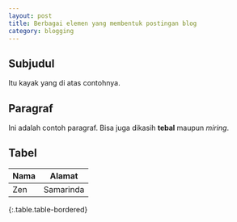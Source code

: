 ```yaml
--- 
layout: post
title: Berbagai elemen yang membentuk postingan blog
category: blogging
--- 
```


## Subjudul

Itu kayak yang di atas contohnya.

## Paragraf

Ini adalah contoh paragraf. Bisa juga dikasih **tebal** maupun _miring_.

## Tabel

| Nama | Alamat |
|---|---|
| Zen | Samarinda |
{:.table.table-bordered}